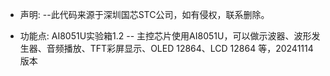 - 声明:
--此代码来源于深圳国芯STC公司，如有侵权，联系删除。
  
- 功能点: AI8051U实验箱1.2
-- 主控芯片使用AI8051U，可以做示波器、波形发生器、音频播放、TFT彩屏显示、OLED 12864、LCD 12864 等，20241114版本
